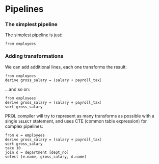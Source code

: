 # Pipelines

### The simplest pipeline

The simplest pipeline is just:

```prql
from employees
```

### Adding transformations

We can add additional lines, each one transforms the result:

```prql
from employees
derive gross_salary = (salary + payroll_tax)
```

...and so on:

```prql
from employees
derive gross_salary = (salary + payroll_tax)
sort gross_salary
```

PRQL compiler will try to represent as many transforms as possible with a single `SELECT` statement, and uses CTE (common table expression) for complex pipelines:

```prql
from e = employees
derive gross_salary = (salary + payroll_tax)
sort gross_salary
take 10
join d = department [dept_no]
select [e.name, gross_salary, d.name]
```
